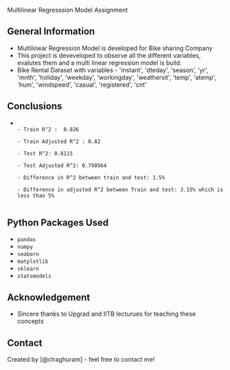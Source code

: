 Multilinear Regresssion Model Assignment

## General Information

- Multilinear Regression Model is developed for Bike sharing Company
- This project is deveveloped to observe all the different variables, evalutes them and a multi linear regression model is build.
- Bike Rental Dataset with variables - 'instant', 'dteday', 'season', 'yr', 'mnth', 'holiday', 'weekday',
  'workingday', 'weathersit', 'temp', 'atemp', 'hum', 'windspeed',
  'casual', 'registered', 'cnt'

<!-- You don't have to answer all the questions - just the ones relevant to your project. -->

## Conclusions

- ```

  - Train R^2 :  0.826

  - Train Adjusted R^2 : 0.82

  - Test R^2: 0.8115

  - Test Adjusted R^2: 0.790564

  - Difference in R^2 between train and test: 1.5%

  - Difference in adjusted R^2 between Train and test: 3.15% which is less than 5%


  ```

<!-- You don't have to answer all the questions - just the ones relevant to your project. -->

## Python Packages Used

- `pandas`
- `numpy`
- `seaborn`
- `matplotlib`
- `sklearn`
- `statsmodels`

<!-- As the libraries versions keep on changing, it is recommended to mention the version of library used in this project -->

## Acknowledgement
- Sincere thanks to Upgrad and IITB lecturues for teaching these concepts

## Contact

Created by [@clraghuram] - feel free to contact me!

<!-- Optional -->

<!-- ## License -->

<!-- This project is open source and available under the [... License](). -->

<!-- You don't have to include all sections - just the one's relevant to your project -->

